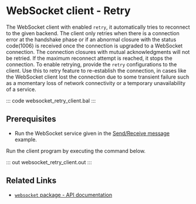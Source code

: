 # WebSocket client - Retry

The WebSocket client with enabled `retry`, it automatically tries to reconnect to the given backend. The client only retries when there is a connection error at the handshake phase or if an abnormal closure with the status code(1006) is received once the connection is upgraded to a WebSocket connection. The connection closures with mutual acknowledgments will not be retried. If the maximum reconnect attempt is reached, it stops the connection. To enable retrying, provide the `retry` configurations to the client. Use this to retry feature to re-establish the connection, in cases like the WebSocket client lost the connection due to some transient failure such as a momentary loss of network connectivity or a temporary unavailability of a service.

::: code websocket_retry_client.bal :::

## Prerequisites
- Run the WebSocket service given in the [Send/Receive message](/learn/by-example/websocket-basic-sample/) example.

Run the client program by executing the command below.

::: out websocket_retry_client.out :::

## Related Links
- [`websocket` package - API documentation](https://lib.ballerina.io/ballerina/websocket/latest)
